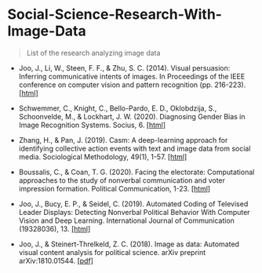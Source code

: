 # Social-Science-Research-With-Image-Data

>List of the research analyzing image data

- Joo, J., Li, W., Steen, F. F., \& Zhu, S. C. (2014). Visual persuasion: Inferring communicative intents of images. In Proceedings of the IEEE conference on computer vision and pattern recognition (pp. 216-223). [[html]](https://ieeexplore.ieee.org/document/6909429?arnumber=6909429)

- Schwemmer, C., Knight, C., Bello-Pardo, E. D., Oklobdzija, S., Schoonvelde, M., \& Lockhart, J. W. (2020). Diagnosing Gender Bias in Image Recognition Systems. Socius, 6. [[html]](https://journals.sagepub.com/doi/10.1177/2378023120967171)

- Zhang, H., \& Pan, J. (2019). Casm: A deep-learning approach for identifying collective action events with text and image data from social media. Sociological Methodology, 49(1), 1-57. [[html]](https://journals.sagepub.com/doi/abs/10.1177/0081175019860244)

- Boussalis, C., \& Coan, T. G. (2020). Facing the electorate: Computational approaches to the study of nonverbal communication and voter impression formation. Political Communication, 1-23. [[html]](https://www.tandfonline.com/doi/abs/10.1080/10584609.2020.1784327?casa_token=Zia7Wgv7sKAAAAAA:WeYakX4zhSkl-ig_SzOXI7JwSzBpr64fkZpq1eY9CrdW6BvuQvXCkNmcYuWLcTdXQU2D2YBPBiUzJjg)

- Joo, J., Bucy, E. P., & Seidel, C. (2019). Automated Coding of Televised Leader Displays: Detecting Nonverbal Political Behavior With Computer Vision and Deep Learning. International Journal of Communication (19328036), 13. [[html]](https://ijoc.org/index.php/ijoc/article/view/10725)

- Joo, J., & Steinert-Threlkeld, Z. C. (2018). Image as data: Automated visual content analysis for political science. arXiv preprint arXiv:1810.01544. [[pdf]](https://arxiv.org/pdf/1810.01544.pdf)
